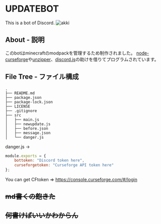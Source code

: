 # UPDATEBOT
This is a bot of Discord.
![akki](https://cdn.discordapp.com/attachments/1180475268859695104/1200409208156336188/akki.png?ex=65c61331&is=65b39e31&hm=9d4a2fa38a97af8238c9be60ef39dcf2a59910e1a72f99d33277a3dc7269a6c9&)

## About - 説明
このbotはminecraftのmodpackを管理するため制作されました。
[node-curseforge](https://github.com/Mondanzo/node-curseforge)や[unzipper](https://github.com/ZJONSSON/node-unzipper)、[discord.js](https://github.com/discordjs/discord.js)の助けを借りてプログラムされています。
## File Tree - ファイル構成
```
.
├── README.md
├── package.json
├── package-lock.json
├── LICENSE
├── .gitignore
├── src
│   ├── main.js
│   ├── newupdate.js
│   ├── before.json
│   ├── message.json
│   └── danger.js
```
danger.js -> 
```js
module.exports = {
    bottoken: "Discord token here",
    curseforgetoken: "Curseforge API token here"
};
```
You can get CFtoken => https://console.curseforge.com/#/login
## ~~md書くの飽きた~~
## ~~何書けばいいかわからん~~